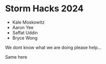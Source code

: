 # Storm Hacks 2024
- Kale Moskowitz
- Aaron Yee
- Saffat Uddin
- Bryce Wong

We dont know what we are doing please help...

Same here
